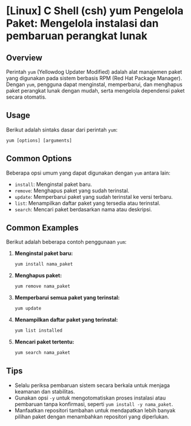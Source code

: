 # [Linux] C Shell (csh) yum Pengelola Paket: Mengelola instalasi dan pembaruan perangkat lunak

## Overview
Perintah `yum` (Yellowdog Updater Modified) adalah alat manajemen paket yang digunakan pada sistem berbasis RPM (Red Hat Package Manager). Dengan `yum`, pengguna dapat menginstal, memperbarui, dan menghapus paket perangkat lunak dengan mudah, serta mengelola dependensi paket secara otomatis.

## Usage
Berikut adalah sintaks dasar dari perintah `yum`:

```
yum [options] [arguments]
```

## Common Options
Beberapa opsi umum yang dapat digunakan dengan `yum` antara lain:

- `install`: Menginstal paket baru.
- `remove`: Menghapus paket yang sudah terinstal.
- `update`: Memperbarui paket yang sudah terinstal ke versi terbaru.
- `list`: Menampilkan daftar paket yang tersedia atau terinstal.
- `search`: Mencari paket berdasarkan nama atau deskripsi.

## Common Examples
Berikut adalah beberapa contoh penggunaan `yum`:

1. **Menginstal paket baru:**
   ```bash
   yum install nama_paket
   ```

2. **Menghapus paket:**
   ```bash
   yum remove nama_paket
   ```

3. **Memperbarui semua paket yang terinstal:**
   ```bash
   yum update
   ```

4. **Menampilkan daftar paket yang terinstal:**
   ```bash
   yum list installed
   ```

5. **Mencari paket tertentu:**
   ```bash
   yum search nama_paket
   ```

## Tips
- Selalu periksa pembaruan sistem secara berkala untuk menjaga keamanan dan stabilitas.
- Gunakan opsi `-y` untuk mengotomatiskan proses instalasi atau pembaruan tanpa konfirmasi, seperti `yum install -y nama_paket`.
- Manfaatkan repositori tambahan untuk mendapatkan lebih banyak pilihan paket dengan menambahkan repositori yang diperlukan.